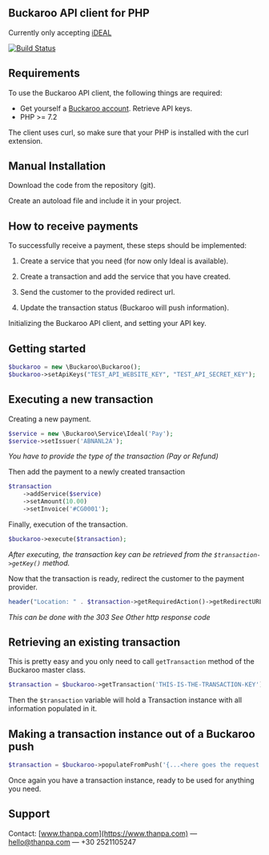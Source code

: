 ## Buckaroo API client for PHP ##

Currently only accepting [iDEAL](https://dev.buckaroo.nl/PaymentMethods/Description/ideal#top)

[![Build Status](https://api.travis-ci.com/thanpa/buckaroo-php-sdk.svg?branch=phpcs-fixer)](https://api.travis-ci.com/thanpa/buckaroo-php-sdk)

## Requirements ##

To use the Buckaroo API client, the following things are required:

+ Get yourself a [Buckaroo account](https://www.buckaroo.nl/). Retrieve API keys.
+ PHP >= 7.2

The client uses curl, so make sure that your PHP is installed with the curl extension.

## Manual Installation ##

Download the code from the repository (git).

Create an autoload file and include it in your project.

## How to receive payments ##

To successfully receive a payment, these steps should be implemented:

1. Create a service that you need (for now only Ideal is available).

2. Create a transaction and add the service that you have created.

3. Send the customer to the provided redirect url.

4. Update the transaction status (Buckaroo will push information).

Initializing the Buckaroo API client, and setting your API key.

## Getting started ##

```php
$buckaroo = new \Buckaroo\Buckaroo();
$buckaroo->setApiKeys("TEST_API_WEBSITE_KEY", "TEST_API_SECRET_KEY");
```

## Executing a new transaction ##

Creating a new payment.

```php
$service = new \Buckaroo\Service\Ideal('Pay');
$service->setIssuer('ABNANL2A');
```
_You have to provide the type of the transaction (Pay or Refund)_

Then add the payment to a newly created transaction

```php
$transaction
    ->addService($service)
    ->setAmount(10.00)
    ->setInvoice('#CG0001');
```

Finally, execution of the transaction.

```php
$buckaroo->execute($transaction);
```
_After executing, the transaction key can be retrieved from the `$transaction->getKey()` method._

Now that the transaction is ready, redirect the customer to the payment provider.

```php
header("Location: " . $transaction->getRequiredAction()->getRedirectURL(), true, 303);
```
_This can be done with the 303 See Other http response code_

## Retrieving an existing transaction ##

This is pretty easy and you only need to call `getTransaction` method of the Buckaroo master class.

```php
$transaction = $buckaroo->getTransaction('THIS-IS-THE-TRANSACTION-KEY');
```

Then the `$transaction` variable will hold a Transaction instance with all information populated in it.

## Making a transaction instance out of a Buckaroo push ##

```php
$transaction = $buckaroo->populateFromPush('{...<here goes the request body>...}');
```

Once again you have a transaction instance, ready to be used for anything you need.

## Support ##
Contact: [www.thanpa.com](https://www.thanpa.com) — hello@thanpa.com — +30 2521105247